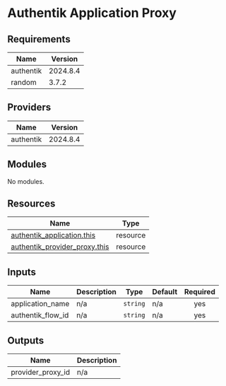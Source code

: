 # Authentik Application Proxy

<!-- BEGIN_TF_DOCS -->
## Requirements

| Name | Version |
|------|---------|
| authentik | 2024.8.4 |
| random | 3.7.2 |

## Providers

| Name | Version |
|------|---------|
| authentik | 2024.8.4 |

## Modules

No modules.

## Resources

| Name | Type |
|------|------|
| [authentik_application.this](https://registry.terraform.io/providers/goauthentik/authentik/2024.8.4/docs/resources/application) | resource |
| [authentik_provider_proxy.this](https://registry.terraform.io/providers/goauthentik/authentik/2024.8.4/docs/resources/provider_proxy) | resource |

## Inputs

| Name | Description | Type | Default | Required |
|------|-------------|------|---------|:--------:|
| application\_name | n/a | `string` | n/a | yes |
| authentik\_flow\_id | n/a | `string` | n/a | yes |

## Outputs

| Name | Description |
|------|-------------|
| provider\_proxy\_id | n/a |
<!-- END_TF_DOCS -->
